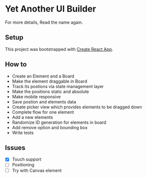 # Yet Another UI Builder
For more details, Read the name again.

## Setup
This project was bootstrapped with [Create React App](https://github.com/facebook/create-react-app).

## How to
* Create an Element and a Board
* Make the element draggable in Board
* Track its postions via state management layer
* Make the positions static and absolute
* Make mobile responsive
* Save postion and elements data
* Create picker view which provides elements to be dragged down
* Complete flow for one element
* Add a new elements
* Randomize ID generation for elements in board
* Add remove option and bounding box
* Write tests



## Issues
- [x] Touch support
- [ ] Positioning
- [ ] Try with Canvas element 
